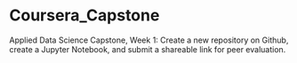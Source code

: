 # Coursera_Capstone
Applied Data Science Capstone, Week 1:  Create a new repository on Github, create a Jupyter Notebook, and submit a shareable link for peer evaluation.
